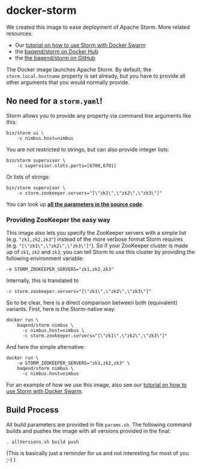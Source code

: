 # docker-storm

We created this image to ease deployment of Apache Storm. More related resources:

- Our [tutorial on how to use Storm with Docker Swarm](https://github.com/Baqend/tutorial-swarm-storm)
- the [baqend/storm on Docker Hub](https://hub.docker.com/r/baqend/storm/)
- the [the baqend/storm on GitHub](https://github.com/Baqend/docker-storm) 


The Docker image launches Apache Storm. By default, the `storm.local.hostname` property is set already, but you have to provide all other arguments that you would normally provide.

## No need for a `storm.yaml`!

Storm allows you to provide any property via command line arguments like this:

	bin/storm ui \
        -c nimbus.host=nimbus
You are not restricted to strings, but can also provide integer lists:

	bin/storm supervisor \
        -c supervisor.slots.ports=[6700,6701]
Or lists of strings:

	bin/storm supervisor \
        -c storm.zookeeper.servers="[\"zk1\",\"zk2\",\"zk3\"]"

You can look up [**all the parameters in the source code**](https://github.com/apache/storm/blob/0.9.3-branch/storm-core/src/jvm/backtype/storm/Config.java).


### Providing ZooKeeper the easy way

This image also lets you specify the ZooKeeper servers with a simple list (e.g. `"zk1,zk2,zk3"`) instead of the more verbose format Storm requires (e.g. `"[\"zk1\",\"zk2\",\"zk3\"]"`). 
So if your ZooKeeper cluster is made up of `zk1`, `zk2` and `zk3`, you can tell Storm to use this cluster by providing the following environment variable:

	-e STORM_ZOOKEEPER_SERVERS="zk1,zk2,zk3"

Internally, this is translated to 

	-c storm.zookeeper.servers="[\"zk1\",\"zk2\",\"zk3\"]"

So to be clear, here is a direct comparison between both (equivalent) variants. First, here is the Storm-native way:  

	docker run \
	    baqend/storm nimbus \
	      -c nimbus.host=nimbus \
          -c storm.zookeeper.servers="[\"zk1\",\"zk2\",\"zk3\"]"

And here the simple alternative:

	docker run \
	    -e STORM_ZOOKEEPER_SERVERS="zk1,zk2,zk3" \
	    baqend/storm nimbus \
	      -c nimbus.host=nimbus



For an example of how we use this image, also see our [tutorial on how to use Storm with Docker Swarm](https://github.com/Baqend/tutorial-swarm-storm).

## Build Process

All build parameters are provided in file `params.sh`. The following command builds and pushes the image with all versions provided in the final: 

	. allVersions.sh build push 
(This is basically just a reminder for us and not interesting for most of you ;-) )